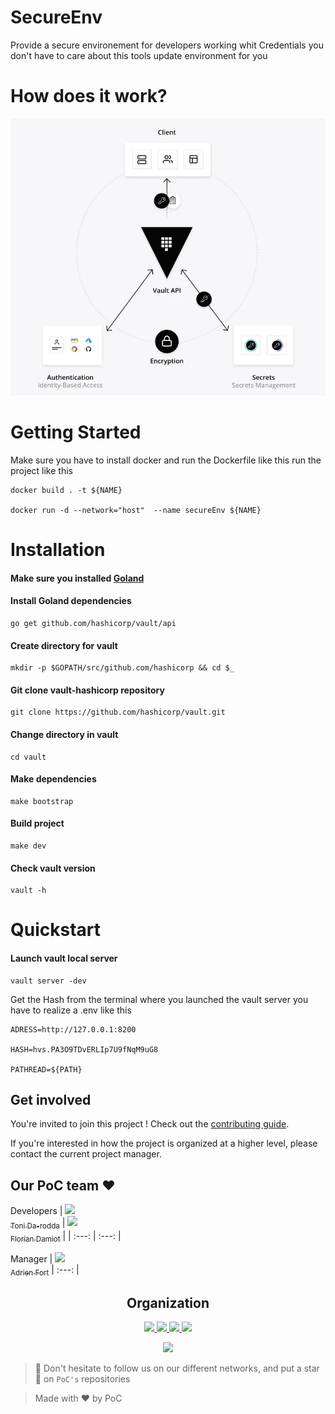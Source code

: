 # SecureEnv

Provide a secure environement for developers working whit Credentials you don't have to care about this tools update environment for you

# How does it work?

![image](./.github/1Vault-1611045210156.webp)

# Getting Started

Make sure you have to install docker and run the Dockerfile like this run the project like this
```
docker build . -t ${NAME}

docker run -d --network="host"  --name secureEnv ${NAME}
```

# Installation

#### Make sure you installed [Goland](https://go.dev/doc/install) <br />

#### Install Goland dependencies
```shell
go get github.com/hashicorp/vault/api
```
#### Create directory for vault
```shell
mkdir -p $GOPATH/src/github.com/hashicorp && cd $_
```

#### Git clone vault-hashicorp repository
```shell
git clone https://github.com/hashicorp/vault.git
```
#### Change directory in vault
```shell
cd vault
```
#### Make dependencies
```shell
make bootstrap
```

#### Build project
```shell
make dev
```
#### Check vault version
```shell
vault -h
```

# Quickstart

#### Launch vault local server
```shell
vault server -dev
```
Get the Hash from the terminal where you launched the vault server you have to realize a .env like this
```
ADRESS=http://127.0.0.1:8200

HASH=hvs.PA3O9TDvERLIp7U9fNqM9uG8

PATHREAD=${PATH}
```


## Get involved

You're invited to join this project ! Check out the [contributing guide](./CONTRIBUTING.md).

If you're interested in how the project is organized at a higher level, please contact the current project manager.

## Our PoC team :heart:

Developers
| [<img src="https://github.com/tonida-rodda.png?size=85" width=85><br><sub>Toni Da-rodda</sub>](https://github.com/tonida-rodda) | [<img src="https://github.com/florianepitech.png?size=85" width=85><br><sub>Florian Damiot</sub>](https://github.com/florianepitech) |
| :---: | :---: |

Manager
| [<img src="https://github.com/adrienfort.png?size=85" width=85><br><sub>Adrien Fort</sub>](https://github.com/adrienfort)
| :---: |

<h2 align=center>
Organization
</h2>

<p align='center'>
    <a href="https://www.linkedin.com/company/pocinnovation/mycompany/">
        <img src="https://img.shields.io/badge/LinkedIn-0077B5?style=for-the-badge&logo=linkedin&logoColor=white">
    </a>
    <a href="https://www.instagram.com/pocinnovation/">
        <img src="https://img.shields.io/badge/Instagram-E4405F?style=for-the-badge&logo=instagram&logoColor=white">
    </a>
    <a href="https://twitter.com/PoCInnovation">
        <img src="https://img.shields.io/badge/Twitter-1DA1F2?style=for-the-badge&logo=twitter&logoColor=white">
    </a>
    <a href="https://discord.com/invite/Yqq2ADGDS7">
        <img src="https://img.shields.io/badge/Discord-7289DA?style=for-the-badge&logo=discord&logoColor=white">
    </a>
</p>
<p align=center>
    <a href="https://www.poc-innovation.fr/">
        <img src="https://img.shields.io/badge/WebSite-1a2b6d?style=for-the-badge&logo=GitHub Sponsors&logoColor=white">
    </a>
</p>

> :rocket: Don't hesitate to follow us on our different networks, and put a star 🌟 on `PoC's` repositories

> Made with :heart: by PoC